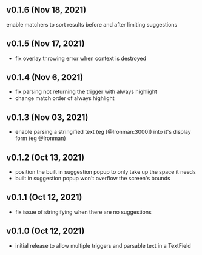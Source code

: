 ## v0.1.6 (Nov 18, 2021)
enable matchers to sort results before and after limiting suggestions

## v0.1.5 (Nov 17, 2021)
* fix overlay throwing error when context is destroyed

## v0.1.4 (Nov 6, 2021)
* fix parsing not returning the trigger with always highlight
* change match order of always highlight

## v0.1.3 (Nov 03, 2021)
* enable parsing a stringified text (eg [@Ironman:3000]) into it's display form (eg @Ironman)

## v0.1.2 (Oct 13, 2021)
* position the built in suggestion popup to only take up the space it needs
* built in suggestion popup won't overflow the screen's bounds

## v0.1.1 (Oct 12, 2021)
* fix issue of stringifying when there are no suggestions

## v0.1.0 (Oct 12, 2021)
* initial release to allow multiple triggers and parsable text in a TextField 
